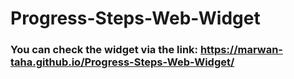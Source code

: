 # Progress-Steps-Web-Widget
### You can check the widget via the link: https://marwan-taha.github.io/Progress-Steps-Web-Widget/
